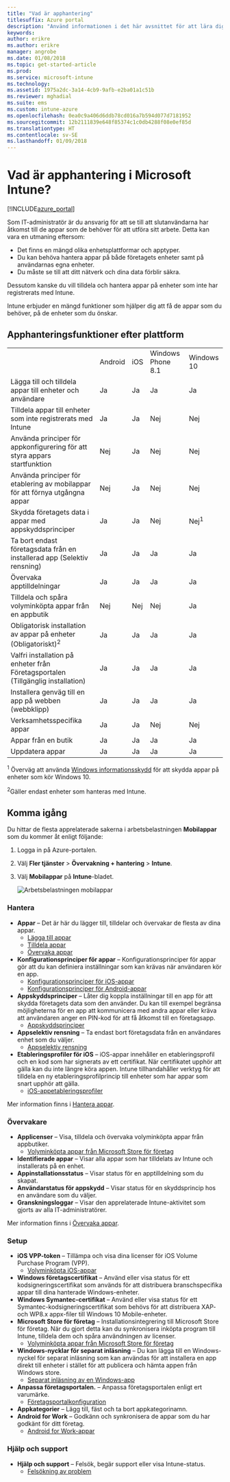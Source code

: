 ```yaml
---
title: "Vad är apphantering"
titlesuffix: Azure portal
description: "Använd informationen i det här avsnittet för att lära dig grunderna om apphantering med Microsoft Intune”"
keywords: 
author: erikre
ms.author: erikre
manager: angrobe
ms.date: 01/08/2018
ms.topic: get-started-article
ms.prod: 
ms.service: microsoft-intune
ms.technology: 
ms.assetid: 1975a2dc-3a14-4cb9-9afb-e2ba01a1c51b
ms.reviewer: mghadial
ms.suite: ems
ms.custom: intune-azure
ms.openlocfilehash: 0ea0c9a406d6ddb78cd016a7b594d077d7181952
ms.sourcegitcommit: 12b2111839e648f85374c1c0db4288f08e0ef85d
ms.translationtype: HT
ms.contentlocale: sv-SE
ms.lasthandoff: 01/09/2018
---
```

# <a name="what-is-microsoft-intune-app-management"></a>Vad är apphantering i Microsoft Intune?


[!INCLUDE[azure_portal](./includes/azure_portal.md)]


Som IT-administratör är du ansvarig för att se till att slutanvändarna har åtkomst till de appar som de behöver för att utföra sitt arbete. Detta kan vara en utmaning eftersom:
- Det finns en mängd olika enhetsplattformar och apptyper.
- Du kan behöva hantera appar på både företagets enheter samt på användarnas egna enheter.
- Du måste se till att ditt nätverk och dina data förblir säkra.

Dessutom kanske du vill tilldela och hantera appar på enheter som inte har registrerats med Intune.

Intune erbjuder en mängd funktioner som hjälper dig att få de appar som du behöver, på de enheter som du önskar.

## <a name="app-management-capabilities-by-platform"></a>Apphanteringsfunktioner efter plattform

||||||
|-|-|-|-|-|
|&nbsp; |Android|iOS|Windows Phone 8.1|Windows 10|
|Lägga till och tilldela appar till enheter och användare|Ja|Ja|Ja|Ja|
|Tilldela appar till enheter som inte registrerats med Intune|Ja|Ja|Nej|Nej|
|Använda principer för appkonfigurering för att styra appars startfunktion|Nej|Ja|Nej|Nej|
|Använda principer för etablering av mobilappar för att förnya utgångna appar|Nej|Ja|Nej|Nej|
|Skydda företagets data i appar med appskyddsprinciper|Ja|Ja|Nej|Nej<sup>1</sup>|
|Ta bort endast företagsdata från en installerad app (Selektiv rensning)|Ja|Ja|Ja|Ja|
|Övervaka apptilldelningar|Ja|Ja|Ja|Ja|
|Tilldela och spåra volyminköpta appar från en appbutik|Nej|Nej|Nej|Ja|
|Obligatorisk installation av appar på enheter (Obligatoriskt)<sup>2</sup>|Ja|Ja|Ja|Ja|
|Valfri installation på enheter från Företagsportalen (Tillgänglig installation)|Ja|Ja|Ja|Ja|
|Installera genväg till en app på webben (webbklipp)|Ja|Ja|Ja|Ja|
|Verksamhetsspecifika appar|Ja|Ja|Nej|Nej|
|Appar från en butik|Ja|Ja|Ja|Ja|
|Uppdatera appar|Ja|Ja|Ja|Ja|

<sup>1</sup> Överväg att använda [Windows informationsskydd](windows-information-protection-configure.md) för att skydda appar på enheter som kör Windows 10.

<sup>2</sup>Gäller endast enheter som hanteras med Intune.

## <a name="how-to-get-started"></a>Komma igång

Du hittar de flesta apprelaterade sakerna i arbetsbelastningen **Mobilappar** som du kommer åt enligt följande:

1. Logga in på Azure-portalen.
2. Välj **Fler tjänster** > **Övervakning + hantering** > **Intune**.
3. Välj **Mobilappar** på **Intune**-bladet.

    ![Arbetsbelastningen mobilappar](./media/apps-workload.png)

### <a name="manage"></a>Hantera
- **Appar** – Det är här du lägger till, tilldelar och övervakar de flesta av dina appar.
    - [Lägga till appar](apps-add.md)
    - [Tilldela appar](apps-deploy.md)
    - [Övervaka appar](apps-monitor.md)
- **Konfigurationsprinciper för appar** – Konfigurationsprinciper för appar gör att du kan definiera inställningar som kan krävas när användaren kör en app.
    - [Konfigurationsprinciper för iOS-appar](app-configuration-policies-use-ios.md)
    - [Konfigurationsprinciper för Android-appar](app-configuration-policies-use-android.md)
- **Appskyddsprinciper** – Låter dig koppla inställningar till en app för att skydda företagets data som den använder. Du kan till exempel begränsa möjligheterna för en app att kommunicera med andra appar eller kräva att användaren anger en PIN-kod för att få åtkomst till en företagsapp.
    - [Appskyddsprinciper](app-protection-policies.md)
- **Appselektiv rensning** – Ta endast bort företagsdata från en användares enhet som du väljer.
    - [Appselektiv rensning](apps-selective-wipe.md)
- **Etableringsprofiler för iOS** – iOS-appar innehåller en etableringsprofil och en kod som har signerats av ett certifikat. När certifikatet upphör att gälla kan du inte längre köra appen. Intune tillhandahåller verktyg för att tilldela en ny etableringsprofilprincip till enheter som har appar som snart upphör att gälla.
    - [iOS-appetableringsprofiler](app-provisioning-profile-ios.md)

Mer information finns i [Hantera appar](app-management.md).

### <a name="monitor"></a>Övervakare
- **Applicenser** – Visa, tilldela och övervaka volyminköpta appar från appbutiker.
    - [Volyminköpta appar från Microsoft Store för företag](windows-store-for-business.md)
- **Identifierade appar** – Visar alla appar som har tilldelats av Intune och installerats på en enhet.
- **Appinstallationsstatus** – Visar status för en apptilldelning som du skapat.
- **Användarstatus för appskydd** – Visar status för en skyddsprincip hos en användare som du väljer.
- **Granskningsloggar** – Visar den apprelaterade Intune-aktivitet som gjorts av alla IT-administratörer.

Mer information finns i [Övervaka appar](apps-monitor.md).

### <a name="setup"></a>Setup
- **iOS VPP-token** – Tillämpa och visa dina licenser för iOS Volume Purchase Program (VPP).
    - [Volyminköpta iOS-appar](vpp-apps-ios.md)
- **Windows företagscertifikat** – Använd eller visa status för ett kodsigneringscertifikat som används för att distribuera branschspecifika appar till dina hanterade Windows-enheter. 
- **Windows Symantec-certifikat** – Använd eller visa status för ett Symantec-kodsigneringscertifikat som behövs för att distribuera XAP- och WP8.x appx-filer till Windows 10 Mobile-enheter. 
- **Microsoft Store för företag** – Installationsintegrering till Microsoft Store för företag. När du gjort detta kan du synkronisera inköpta program till Intune, tilldela dem och spåra användningen av licenser.
    - [Volyminköpta appar från Microsoft Store för företag](windows-store-for-business.md)
- **Windows-nycklar för separat inläsning** – Du kan lägga till en Windows-nyckel för separat inläsning som kan användas för att installera en app direkt till enheter i stället för att publicera och hämta appen från Windows store.
    - [Separat inläsning av en Windows-app](app-sideload-windows.md) 
- **Anpassa företagsportalen.** – Anpassa företagsportalen enligt ert varumärke.
    - [Företagsportalkonfiguration](company-portal-app.md)
- **Appkategorier** – Lägg till, fäst och ta bort appkategorinamn.
- **Android for Work** – Godkänn och synkronisera de appar som du har godkänt för ditt företag.
    - [Android for Work-appar](apps-add-android-for-work.md) 

### <a name="help-and-support"></a>Hjälp och support
- **Hjälp och support** – Felsök, begär support eller visa Intune-status.
    - [Felsökning av problem](help-desk-operators.md)